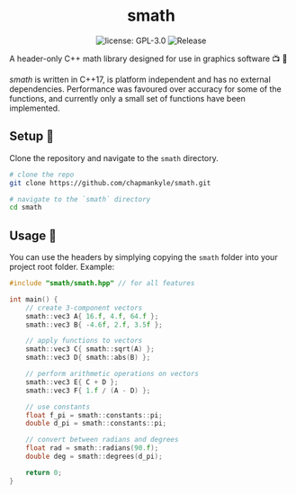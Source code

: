 <h1 align="center">smath</h1>

<p align="center">
  <img src="https://img.shields.io/github/license/chapmankyle/smath.svg?" alt="license: GPL-3.0"></img>
  <img src="https://img.shields.io/github/v/release/chapmankyle/smath.svg?" alt="Release"></img>
</p>

A header-only C++ math library designed for use in graphics software :tv: :art:

<em>smath</em> is written in C++17, is platform independent and has no external dependencies.
Performance was favoured over accuracy for some of the functions, and currently only a small
set of functions have been implemented.

## Setup :rocket:
Clone the repository and navigate to the `smath` directory.
```bash
# clone the repo
git clone https://github.com/chapmankyle/smath.git

# navigate to the `smath` directory
cd smath
```

## Usage :page_with_curl:
You can use the headers by simplying copying the `smath` folder into your project
root folder. Example:
```c++
#include "smath/smath.hpp" // for all features

int main() {
	// create 3-component vectors
	smath::vec3 A{ 16.f, 4.f, 64.f };
	smath::vec3 B{ -4.6f, 2.f, 3.5f };

	// apply functions to vectors
	smath::vec3 C{ smath::sqrt(A) };
	smath::vec3 D{ smath::abs(B) };

	// perform arithmetic operations on vectors
	smath::vec3 E{ C + D };
	smath::vec3 F{ 1.f / (A - D) };

	// use constants
	float f_pi = smath::constants::pi;
	double d_pi = smath::constants::pi;

	// convert between radians and degrees
	float rad = smath::radians(90.f);
	double deg = smath::degrees(d_pi);

	return 0;
}
```
